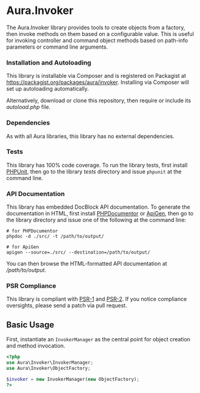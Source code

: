 Aura.Invoker
============

The Aura.Invoker library provides tools to create objects from a factory, then
invoke methods on them based on a configurable value. This is useful for
invoking controller and command object methods based on path-info parameters
or command line arguments.

### Installation and Autoloading

This library is installable via Composer and is registered on Packagist at
<https://packagist.org/packages/aura/invoker>. Installing via Composer will
set up autoloading automatically.

Alternatively, download or clone this repository, then require or include its
_autoload.php_ file.

### Dependencies

As with all Aura libraries, this library has no external dependencies.

### Tests

This library has 100% code coverage. To run the library tests, first install
[PHPUnit][], then go to the library _tests_ directory and issue `phpunit` at
the command line.

[PHPUnit]: http://phpunit.de/manual/

### API Documentation

This library has embedded DocBlock API documentation. To generate the
documentation in HTML, first install [PHPDocumentor][] or [ApiGen][], then go
to the library directory and issue one of the following at the command line:

    # for PHPDocumentor
    phpdoc -d ./src/ -t /path/to/output/
    
    # for ApiGen
    apigen --source=./src/ --destination=/path/to/output/

You can then browse the HTML-formatted API documentation at _/path/to/output_.

[PHPDocumentor]: http://phpdoc.org/docs/latest/for-users/installation.html
[ApiGen]: http://apigen.org/#installation

### PSR Compliance

This library is compliant with [PSR-1][] and [PSR-2][]. If you notice
compliance oversights, please send a patch via pull request.

[PSR-1]: https://github.com/php-fig/fig-standards/blob/master/accepted/PSR-1-basic-coding-standard.md
[PSR-2]: https://github.com/php-fig/fig-standards/blob/master/accepted/PSR-2-coding-style-guide.md


Basic Usage
-----------

First, instantiate an `InvokerManager` as the central point for object creation
and method invocation.

```php
<?php
use Aura\Invoker\InvokerManager;
use Aura\Invoker\ObjectFactory;

$invoker = new InvokerManager(new ObjectFactory);
?>
```

